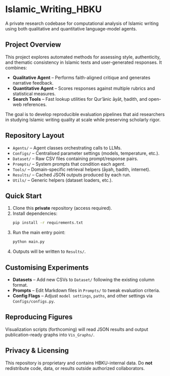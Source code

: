 # Islamic_Writing_HBKU

A private research codebase for computational analysis of Islamic writing using both qualitative and quantitative language-model agents.

## Project Overview
This project explores automated methods for assessing style, authenticity, and thematic consistency in Islamic texts and user-generated responses. It combines:

* **Qualitative Agent** – Performs faith-aligned critique and generates narrative feedback.
* **Quantitative Agent** – Scores responses against multiple rubrics and statistical measures.
* **Search Tools** – Fast lookup utilities for Qurʼānic āyāt, ḥadith, and open-web references.

The goal is to develop reproducible evaluation pipelines that aid researchers in studying Islamic writing quality at scale while preserving scholarly rigor.

## Repository Layout
* `Agents/` – Agent classes orchestrating calls to LLMs.
* `Configs/` – Centralised parameter settings (models, temperature, etc.).
* `Dataset/` – Raw CSV files containing prompt/response pairs.
* `Prompts/` – System prompts that condition each agent.
* `Tools/` – Domain-specific retrieval helpers (āyah, ḥadith, internet).
* `Results/` – Cached JSON outputs produced by each run.
* `Utils/` – Generic helpers (dataset loaders, etc.).

## Quick Start
1. Clone this **private** repository (access required).
2. Install dependencies:
   ```bash
   pip install -r requirements.txt
   ```
3. Run the main entry point:
   ```bash
   python main.py
   ```
4. Outputs will be written to `Results/`.

## Customising Experiments
* **Datasets** – Add new CSVs to `Dataset/` following the existing column format.
* **Prompts** – Edit Markdown files in `Prompts/` to tweak evaluation criteria.
* **Config Flags** – Adjust `model settings`, `paths`, and other settings via `Configs/configs.py`.

## Reproducing Figures
Visualization scripts (forthcoming) will read JSON results and output publication-ready graphs into `Vis_Graphs/`.

## Privacy & Licensing
This repository is proprietary and contains HBKU-internal data. Do **not** redistribute code, data, or results outside authorized collaborators.


